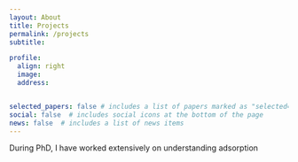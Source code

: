 ```yaml
---
layout: About
title: Projects
permalink: /projects 
subtitle:   

profile:
  align: right
  image:  
  address:  


selected_papers: false # includes a list of papers marked as "selected={true}"
social: false  # includes social icons at the bottom of the page
news: false  # includes a list of news items
---
```


During PhD, I have worked extensively on understanding adsorption 



[//]: # ( Write your biography here. Tell the world about yourself. Link to your favorite [subreddit]http://reddit.com. You can put a picture in, too. The code is )

